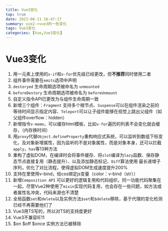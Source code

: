 ```yaml
---
title: Vue3变化
top: true
date: 2023-06-11 16:47:17
summary: vue2->vue3的一些变化
tags: Vue3变化
categories: [Vue,Vue3变化]
---
```


# Vue3变化

1. 用一元素上使用的`v-if`和`v-for`优先级已经更改，但**不推荐**同时使用二者
2. 组件事件需要在`emits`选项中声明
3. `destoryed` 生命周期选项被命名为 `unmounted`
4. `beforeDestory` 生命周期选项被命名为 `beforeUnmount`
5. 自定义指令API已更改为与组件生命周期一致
6. 新增三个组件：`Fragment` 支持多个根节点、`Suspense`可以在组件渲染之前的等待时间显示指定内容、`Teleport`可以让子组件能够在视觉上跳出父组件（如父组件overflow：hidden）
7. 新增指令`v-memo`，可以缓存html模板，比如`v-for`遍历的列表不会变化就会缓存，（内存换时间）
8. 用`proxy`代替`Object.defineProperty`重构响应式系统，可以监听到数组下标变化，及对象新增属性，因为监听的不是对象属性，而是对象本身，还可以拦截`apply`，`has`等13种方法
9. 重构了虚拟DOM，在编译时会将事件缓存、将`slot`编译为`lazy`函数、保存静态节点直接复用（静态提升）、以及添加静态标记、`Diff`算法使用 最长递增子序列，优化了对比流程，使得虚拟DOM生成速度提升200%
10. 支持在<style></style>里使用v-bind，给css绑定js变量（color：v-bind（str））
11. 新增`Composition API` 可以更好的逻辑复用和代码组织，同一功能代码聚集在一起，尽管Vue2种使用了`mixin`实现代码复用，也会存在一些问题，如方法或者属性名冲突，代码来源也不清楚
12. 全局函数`set`和`delete`以及实例方法`$set`和`$delete`移除，基于代理的变化检测已经不再需要他们了
13. Vue3用TS写的，所以对TS的支持度更好
14. Vue3不兼容IE11
15. $on $off $once 实例方法已被移除